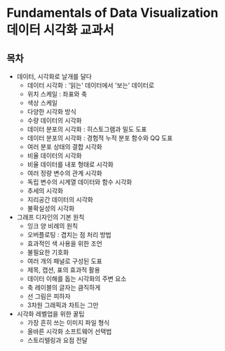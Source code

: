 # Fundamentals of Data Visualization 데이터 시각화 교과서

## 목차

* 데이터, 시각화로 날개를 달다
    * 데이터 시각화 : '읽는' 데이터에서 '보는' 데이터로
    * 위치 스케일 : 좌표와 축
    * 색상 스케일
    * 다양한 시각화 방식
    * 수량 데이터의 시각화
    * 데이터 분포의 시각화 : 히스토그램과 밀도 도표
    * 데이터 분포의 시각화 : 경험적 누적 분포 함수와 QQ 도표
    * 여러 분포 상태의 결합 시각화
    * 비율 데이터의 시각화
    * 비율 데이터를 내포 형태로 시각화
    * 여러 정량 변수의 관계 시각화
    * 독립 변수의 시계열 데이터와 함수 시각화
    * 추세의 시각화
    * 지리공간 데이터의 시각화
    * 불확실성의 시각화
* 그래프 디자인의 기본 원칙
    * 잉크 양 비례의 원칙
    * 오버플로팅 : 겹치는 점 처리 방법
    * 효과적인 색 사용을 위한 조언
    * 불필요한 기호화
    * 여러 개의 패널로 구성된 도표
    * 제목, 캡션, 표의 효과적 활용
    * 데이터 이해를 돕는 시각화의 주변 요소
    * 축 레이블의 글자는 큼직하게
    * 선 그림은 피하자
    * 3차원 그래픽과 차트는 그만
* 시각화 레벨업을 위한 꿀팁
    * 가장 흔히 쓰는 이미지 파일 형식
    * 올바른 시각화 소프트웨어 선택법
    * 스토리텔링과 요점 전달


